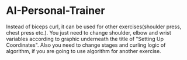 # AI-Personal-Trainer

Instead of biceps curl, it can be used for other exercises(shoulder press, chest press etc.). You just need to change shoulder, elbow and wrist variables according to graphic underneath the title of "Setting Up Coordinates". Also you need to change stages and curling logic of algorithm, if you are going to use algorithm for another exercise.
